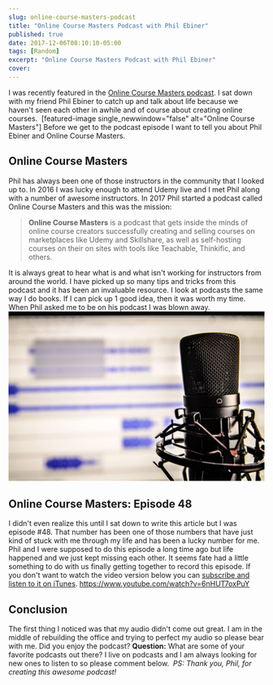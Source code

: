 ```yaml
---
slug: online-course-masters-podcast
title: "Online Course Masters Podcast with Phil Ebiner"
published: true
date: 2017-12-06T08:10:10-05:00
tags: [Random]
excerpt: "Online Course Masters Podcast with Phil Ebiner"
cover: 
---
```


I was recently featured in the [Online Course Masters podcast](https://onlinecoursemasters.com/blog). I sat down with my friend Phil Ebiner to catch up and talk about life because we haven't seen each other in awhile and of course about creating online courses.  \[featured-image single\_newwindow="false" alt="Online Course Masters"\] Before we get to the podcast episode I want to tell you about Phil Ebiner and Online Course Masters.   

## Online Course Masters

Phil has always been one of those instructors in the community that I looked up to. In 2016 I was lucky enough to attend Udemy live and I met Phil along with a number of awesome instructors. In 2017 Phil started a podcast called Online Course Masters and this was the mission: 

> **Online Course Masters** is a podcast that gets inside the minds of online course creators successfully creating and selling courses on marketplaces like Udemy and Skillshare, as well as self-hosting courses on their on sites with tools like Teachable, Thinkific, and others.

It is always great to hear what is and what isn't working for instructors from around the world. I have picked up so many tips and tricks from this podcast and it has been an invaluable resource. I look at podcasts the same way I do books. If I can pick up 1 good idea, then it was worth my time. When Phil asked me to be on his podcast I was blown away.  [![Online Course Masters Podcast](./microphone-audio-computer-sound-recording-55800-1024x680.jpeg)](https://therealdanvega.com/wp-content/uploads/2017/12/microphone-audio-computer-sound-recording-55800.jpeg)

## Online Course Masters: Episode 48

I didn't even realize this until I sat down to write this article but I was episode #48. That number has been one of those numbers that have just kind of stuck with me through my life and has been a lucky number for me. Phil and I were supposed to do this episode a long time ago but life happened and we just kept missing each other. It seems fate had a little something to do with us finally getting together to record this episode. If you don't want to watch the video version below you can [subscribe and listen to it on iTunes](https://itunes.apple.com/us/podcast/online-course-masters/id1201319606). https://www.youtube.com/watch?v=6nHUT7oxPuY

## Conclusion

The first thing I noticed was that my audio didn't come out great. I am in the middle of rebuilding the office and trying to perfect my audio so please bear with me. Did you enjoy the podcast? **Question:** What are some of your favorite podcasts out there? I live on podcasts and I am always looking for new ones to listen to so please comment below.  _PS: Thank you, Phil, for creating this awesome podcast!_
